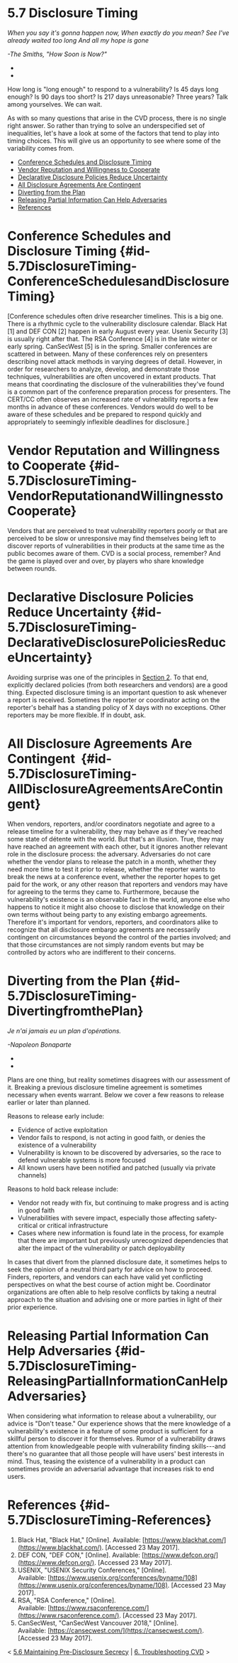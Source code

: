 # 5.7 Disclosure Timing 

*When you say it's gonna happen now,*
*When exactly do you mean?*
*See I've already waited too long*
*And all my hope is gone*

*-The Smiths, "How Soon is Now?"*

*
*

How long is "long enough" to respond to a vulnerability? Is 45 days
long enough? Is 90 days too short? Is 217 days unreasonable? Three
years? Talk among yourselves. We can wait. 

As with so many questions that arise in the CVD process, there is no
single right answer. So rather than trying to solve an underspecified
set of inequalities, let's have a look at some of the factors that tend
to play into timing choices. This will give us an opportunity to see
where some of the variability comes from.

-   [Conference Schedules and Disclosure
    Timing](#id-5.7DisclosureTiming-ConferenceSchedulesandDisclosureTiming)
-   [Vendor Reputation and Willingness to
    Cooperate](#id-5.7DisclosureTiming-VendorReputationandWillingnesstoCooperate)
-   [Declarative Disclosure Policies Reduce
    Uncertainty](#id-5.7DisclosureTiming-DeclarativeDisclosurePoliciesReduceUncertainty)
-   [All Disclosure Agreements Are
    Contingent](#id-5.7DisclosureTiming-AllDisclosureAgreementsAreContingent)
-   [Diverting from the
    Plan](#id-5.7DisclosureTiming-DivertingfromthePlan)
-   [Releasing Partial Information Can Help
    Adversaries](#id-5.7DisclosureTiming-ReleasingPartialInformationCanHelpAdversaries)
-   [References](#id-5.7DisclosureTiming-References)

# Conference Schedules and Disclosure Timing {#id-5.7DisclosureTiming-ConferenceSchedulesandDisclosureTiming}

[Conference schedules often drive researcher timelines. This is a big
one. There is a rhythmic cycle to the vulnerability disclosure calendar.
Black Hat \[1\] and DEF CON \[2\] happen in early August every year.
Usenix Security \[3\] is usually right after that. The RSA Conference
\[4\] is in the late winter or early spring. CanSecWest \[5\] is in the
spring. Smaller conferences are scattered in between. Many of these
conferences rely on presenters describing novel attack methods in
varying degrees of detail. However, in order for researchers to analyze,
develop, and demonstrate those techniques, vulnerabilities are often
uncovered in extant products. That means that coordinating the
disclosure of the vulnerabilities they've found is a common part of the
conference preparation process for presenters. The CERT/CC often
observes an increased rate of vulnerability reports a few months in
advance of these conferences. Vendors would do well to be aware of these
schedules and be prepared to respond quickly and appropriately to
seemingly inflexible deadlines for
disclosure.]
# Vendor Reputation and Willingness to Cooperate {#id-5.7DisclosureTiming-VendorReputationandWillingnesstoCooperate}

Vendors that are perceived to treat vulnerability reporters poorly or
that are perceived to be slow or unresponsive may find themselves being
left to discover reports of vulnerabilities in their products at the
same time as the public becomes aware of them. CVD is a social process,
remember? And the game is played over and over, by players who share
knowledge between rounds.

# Declarative Disclosure Policies Reduce Uncertainty {#id-5.7DisclosureTiming-DeclarativeDisclosurePoliciesReduceUncertainty}

Avoiding surprise was one of the principles in [Section
2](2.-Principles-of-Coordinated-Vulnerability-Disclosure_47677450.md).
To that end, explicitly declared policies (from both researchers and
vendors) are a good thing. Expected disclosure timing is an important
question to ask whenever a report is received. Sometimes the reporter or
coordinator acting on the reporter's behalf has a standing policy of X
days with no exceptions. Other reporters may be more flexible. If in
doubt, ask.

# All Disclosure Agreements Are Contingent  {#id-5.7DisclosureTiming-AllDisclosureAgreementsAreContingent}

When vendors, reporters, and/or coordinators negotiate and agree to a
release timeline for a vulnerability, they may behave as if they've
reached some state of détente with the world. But that's an illusion.
True, they may have reached an agreement with each other, but it ignores
another relevant role in the disclosure process: the adversary.
Adversaries do not care whether the vendor plans to release the patch in
a month, whether they need more time to test it prior to release,
whether the reporter wants to break the news at a conference event,
whether the reporter hopes to get paid for the work, or any other reason
that reporters and vendors may have for agreeing to the terms they came
to. Furthermore, because the vulnerability's existence is an observable
fact in the world, anyone else who happens to notice it might also
choose to disclose that knowledge on their own terms without being party
to any existing embargo agreements. Therefore it's important for
vendors, reporters, and coordinators alike to recognize that all
disclosure embargo agreements are necessarily contingent on
circumstances beyond the control of the parties involved; and that those
circumstances are not simply random events but may be controlled by
actors who are indifferent to their concerns. 

# Diverting from the Plan {#id-5.7DisclosureTiming-DivertingfromthePlan}

*Je n'ai jamais eu un plan d'opérations.*

*-Napoleon Bonaparte*

*
*

Plans are one thing, but reality sometimes disagrees with our assessment
of it. Breaking a previous disclosure timeline agreement is sometimes
necessary when events warrant. Below we cover a few reasons to release
earlier or later than planned.

Reasons to release early include:

-   Evidence of active exploitation
-   Vendor fails to respond, is not acting in good faith, or denies the
    existence of a vulnerability
-   Vulnerability is known to be discovered by adversaries, so the race
    to defend vulnerable systems is more focused
-   All known users have been notified and patched (usually via private
    channels)

Reasons to hold back release include:

-   Vendor not ready with fix, but continuing to make progress and is
    acting in good faith
-   Vulnerabilities with severe impact, especially those affecting
    safety-critical or critical infrastructure
-   Cases where new information is found late in the process, for
    example that there are important but previously unrecognized
    dependencies that alter the impact of the vulnerability or patch
    deployability

In cases that divert from the planned disclosure date, it sometimes
helps to seek the opinion of a neutral third party for advice on how to
proceed. Finders, reporters, and vendors can each have valid yet
conflicting perspectives on what the best course of action might be.
Coordinator organizations are often able to help resolve conflicts by
taking a neutral approach to the situation and advising one or more
parties in light of their prior experience.

# Releasing Partial Information Can Help Adversaries {#id-5.7DisclosureTiming-ReleasingPartialInformationCanHelpAdversaries}

When considering what information to release about a vulnerability, our
advice is "Don't tease." Our experience shows that the mere knowledge
of a vulnerability's existence in a feature of some product is
sufficient for a skillful person to discover it for themselves. Rumor of
a vulnerability draws attention from knowledgeable people with
vulnerability finding skills---and there's no guarantee that all those
people will have users' best interests in mind. Thus, teasing the
existence of a vulnerability in a product can sometimes provide an
adversarial advantage that increases risk to end users.

# References {#id-5.7DisclosureTiming-References}

1.  Black Hat, "Black Hat," \[Online\].
    Available: [https://www.blackhat.com/](https://www.blackhat.com/). \[Accessed 23 May 2017\].
2.  DEF CON, "DEF CON," \[Online\].
    Available: [https://www.defcon.org/](https://www.defcon.org/). \[Accessed 23 May 2017\].
3.  USENIX, "USENIX Security Conferences," \[Online\].
    Available: [https://www.usenix.org/conferences/byname/108](https://www.usenix.org/conferences/byname/108). \[Accessed 23 May 2017\].
4.  RSA, "RSA Conference," \[Online\].
    Available: [https://www.rsaconference.com/](https://www.rsaconference.com/). \[Accessed 23 May 2017\].
5.  CanSecWest, "CanSecWest Vancouver 2018," \[Online\].
    Available: [https://cansecwest.com/](https://cansecwest.com/). \[Accessed 23 May 2017\].



\< [5.6 Maintaining Pre-Disclosure
Secrecy](5.6-Maintaining-Pre-Disclosure-Secrecy_47677480.md) \| [6.
Troubleshooting CVD](6.-Troubleshooting-CVD_47677482.md) \>

